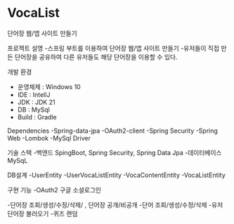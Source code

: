 # VocaList

단어장 웹/앱 사이트 만들기

프로젝트 설명
-스프링 부트를 이용하여 단어장 웹/앱 사이트 만들기
-유저들이 직접 만든 단어장을 공유하여 다른 유저들도 해당 단어장을 이용할 수 있다.

개발 환경
- 운영체제 : Windows 10
- IDE : IntellJ
- JDK : JDK 21
- DB : MySql
- Build : Gradle

Dependencies
-Spring-data-jpa
-OAuth2-client
-Spring Security
-Spring Web
-Lombok
-MySql Driver

기술 스택
-백엔드
 SpingBoot, Spring Security, Spring Data Jpa
-데이터베이스
 MySqL

 DB설계
 -UserEntity
 -UserVocaListEntity
 -VocaContentEntity
 -VocaListEntity

구현 기능
-OAuth2 구글 소셜로그인

-단어장 조회/생성/수정/삭제/ , 단어장 공개/비공개
-단어 조회/생성/수정/삭제
-유저 단어장 불러오기
-퀴즈 랜덤

